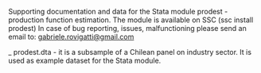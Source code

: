 Supporting documentation and data for the Stata module prodest - production function estimation.
The module is available on SSC (ssc install prodest) 
In case of bug reporting, issues, malfunctioning please send an email to:
        gabriele.rovigatti@gmail.com
        
_ prodest.dta - it is a subsample of a Chilean panel on industry sector. It is used as example dataset for the Stata module.
